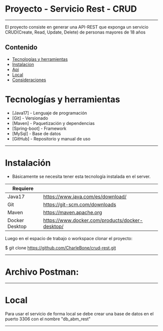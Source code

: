# Proyecto - Servicio Rest - CRUD

---


El proyecto consiste en generar una API-REST que exponga un servicio CRUD(Create, Read, Update, Delete) de personas mayores de 18 años

## Contenido

- [Tecnologías y herramientas](#install)
- [Instalacion](#instalacion)
- [Api](#api)
- [Local](#local)
- [Consideraciones](#consideraciones)


# Tecnologías y herramientas

* [Java17] - Lenguaje de programación
* [Git] - Versionado
* [Maven] - Paquetización y dependencias
* [Spring-boot] - Framework
* [MySql] - Base de datos
* [GitHub] - Repositorio y manual de uso


-------

# Instalación

- Básicamente se necesita tener esta tecnología instalada en el server.

| Requiere       |                                                 |
|----------------|-------------------------------------------------|
| Java17         | https://www.java.com/es/download/               |
| Git            | https://git-scm.com/downloads                   |
| Maven          | https://maven.apache.org                        |
| Docker Desktop | https://www.docker.com/products/docker-desktop/ |


Luego en el espacio de trabajo o workspace clonar el proyecto:

$ git clone https://github.com/CharleBone/crud-rest.git

------

# Archivo Postman: 

------
# Local

Para usar el servicio de forma local se debe crear una base de datos en el puerto 3306 con el nombre  "db_abm_rest"

------